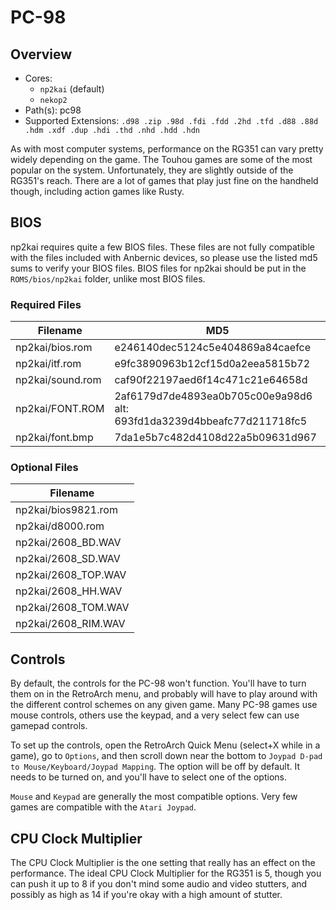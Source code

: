 # PC-98

## Overview

- Cores:
  - `np2kai` (default)
  - `nekop2`
- Path(s): pc98
- Supported Extensions: `.d98 .zip .98d .fdi .fdd .2hd .tfd .d88 .88d .hdm .xdf .dup .hdi .thd .nhd .hdd .hdn`

As with most computer systems, performance on the RG351 can vary pretty widely depending on the game. The Touhou games are some of the most popular on the system. Unfortunately, they are slightly outside of the RG351's reach. There are a lot of games that play just fine on the handheld though, including action games like Rusty.

## BIOS

np2kai requires quite a few BIOS files. These files are not fully compatible with the files included with Anbernic devices, so please use the listed md5 sums to verify your BIOS files. BIOS files for np2kai should be put in the `ROMS/bios/np2kai` folder, unlike most BIOS files.

### Required Files

| Filename | MD5 |
|-----|-----|
|np2kai/bios.rom|e246140dec5124c5e404869a84caefce|
|np2kai/itf.rom|e9fc3890963b12cf15d0a2eea5815b72|
|np2kai/sound.rom|caf90f22197aed6f14c471c21e64658d|
|np2kai/FONT.ROM|2af6179d7de4893ea0b705c00e9a98d6<br>alt: 693fd1da3239d4bbeafc77d211718fc5|
|np2kai/font.bmp|7da1e5b7c482d4108d22a5b09631d967|

### Optional Files

|Filename|
|-----|
|np2kai/bios9821.rom|
|np2kai/d8000.rom|
|np2kai/2608_BD.WAV|
|np2kai/2608_SD.WAV|
|np2kai/2608_TOP.WAV|
|np2kai/2608_HH.WAV|
|np2kai/2608_TOM.WAV|
|np2kai/2608_RIM.WAV|

## Controls

By default, the controls for the PC-98 won't function. You'll have to turn them on in the RetroArch menu, and probably will have to play around with the different control schemes on any given game. Many PC-98 games use mouse controls, others use the keypad, and a very select few can use gamepad controls.

To set up the controls, open the RetroArch Quick Menu (select+X while in a game), go to `Options`, and then scroll down near the bottom to `Joypad D-pad to Mouse/Keyboard/Joypad Mapping`. The option will be off by default. It needs to be turned on, and you'll have to select one of the options.

`Mouse` and `Keypad` are generally the most compatible options. Very few games are compatible with the `Atari Joypad`.

## CPU Clock Multiplier

The CPU Clock Multiplier is the one setting that really has an effect on the performance. The ideal CPU Clock Multiplier for the RG351 is 5, though you can push it up to 8 if you don't mind some audio and video stutters, and possibly as high as 14 if you're okay with a high amount of stutter.
